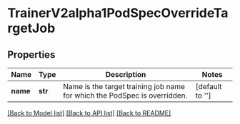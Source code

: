# TrainerV2alpha1PodSpecOverrideTargetJob

## Properties
Name | Type | Description | Notes
------------ | ------------- | ------------- | -------------
**name** | **str** | Name is the target training job name for which the PodSpec is overridden. | [default to '']

[[Back to Model list]](../README.md#documentation-for-models) [[Back to API list]](../README.md#documentation-for-api-endpoints) [[Back to README]](../README.md)


